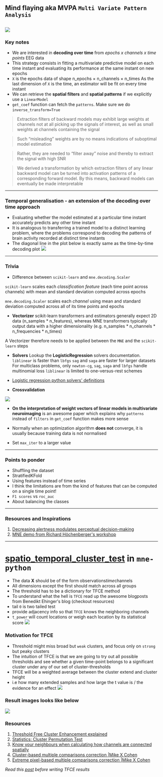 ## Mind flaying aka MVPA `Multi Variate Pattern Analysis`
![](https://github.com/rahulvenugopal/Learn_NeuralDecoding_for_EEG/blob/main/images/Prof-xavier.jpg)
---

### Key notes
- We are interested in **decoding over time** from *epochs x channels x time points* EEG data
- This strategy consists in fitting a multivariate predictive model on each time instant and evaluating its performance at the same instant on new epochs
- `X` is the epochs data of shape n_epochs × n_channels × n_times
As the last dimension of `X` is the time, an estimator will be fit on every time instant
- We can retrieve the **spatial filters** and **spatial patterns** if we explicitly use a `LinearModel`
- `get_coef` function can fetch the `patterns`. Make sure we do `inverse_transform=True`

> Extraction filters of backward models may exhibit large weights at channels not at all picking up the signals of interest, as well as small weights at channels containing the signal

> Such “misleading” weights are by no means indications of suboptimal model estimation

> Rather, they are needed to “filter away” noise and thereby to extract the signal with high SNR

> We derived a transformation by which extraction filters of any linear backward model can be turned into activation patterns of a corresponding forward model. By this means, backward models can eventually be made interpretable

---

### Temporal generalisation - an extension of the decoding over time approach
- Evaluating whether the model estimated at a particular time instant accurately predicts any other time instant
- It is analogous to transferring a trained model to a distinct learning problem, where the problems correspond to decoding the patterns of brain activity recorded at distinct time instants
- The diagonal line in the plot below is exactly same as the time-by-time decoding plot
![](https://github.com/rahulvenugopal/Learn_NeuralDecoding_for_EEG/blob/main/images/TemoralGeneralisation.png)

---

### Trivia
- Difference between `scikit-learn` and `mne.decoding.Scaler`

`scikit-learn` scales each *classification feature* (each time point across channels) with mean and standard deviation computed across epochs

`mne.decoding.Scaler` scales each *channel* using mean and standard deviation computed across all of its time points and epochs
- **Vectorizer**
scikit-learn transformers and estimators generally expect 2D data (n_samples * n_features), whereas MNE transformers typically output data
with a higher dimensionality (e.g. n_samples * n_channels * n_frequencies * n_times)

A Vectorizer therefore needs to be applied between the `MNE` and the `scikit-learn` steps

- **Solvers**
Lookup the **LogisticRegression** solvers documentation. `liblinear` is faster than `lbfgs`
`sag` and `saga` are faster for larger datasets
For multiclass problems, only `newton-cg`, `sag`, `saga` and `lbfgs` handle multinomial loss
`liblinear` is limited to one-versus-rest schemes
- [Logistic regression python solvers' definitions](https://stackoverflow.com/questions/38640109/logistic-regression-python-solvers-definitions)

- **Crossvalidation**

![](https://github.com/rahulvenugopal/Learn_NeuralDecoding_for_EEG/blob/main/images/CrossValidation.png)

- **On the interpretation of weight vectors of linear models in multivariate neuroimaging** is an awesome paper which explains why `patterns` instead of `filters` in `get_coef` function makes more sense

- Normally when an optimization algorithm **does not** converge, it is usually because training data is not normalised
- Set `max_iter` to a larger value
---

### Points to ponder
- Shuffling the dataset
- StratifiedKFold
- Using features instead of time series
- I think the limitations are from the kind of features that can be computed on a single time point!
- `F1 scores` vs `roc_auc`
- About balancing the classes

---
### Resources and Inspirations
1. [Decreasing alertness modulates perceptual decision-making](https://github.com/SridharJagannathan/decAlertnessDecisionmaking_JNeuroscience2021)
2. [MNE demo from Richard Höchenberger's workshop](https://www.youtube.com/watch?v=t-twhNqgfSY)

---
# [spatio_temporal_cluster_test](https://mne.tools/stable/generated/mne.stats.spatio_temporal_cluster_test.html#mne.stats.spatio_temporal_cluster_test) in `mne-python`
- The data **X** should be of the form observations*time*channels
- All dimensions except the first should match across all groups
- The threshold has to be a dictionary for TFCE method
- To understand what the hell is `TFCE` read up the awesome blogposts from Benedikt Ehinger's blog (checkout resources)
- tail `0` is two tailed test
- provide adjacency info so that `TFCE` knows the neighboring channels
- `t_power` will count locations or weigh each location by its statistical score
![](https://github.com/rahulvenugopal/Learn_NeuralDecoding_for_EEG/blob/main/images/Cluster%20statistics%20_220726_092943_1.jpg)

### Motivation for TFCE
- Threshold might miss broad but `weak` clusters, and focus only on `strong` but peaky clusters
- The intuition of TFCE is that we are going to try out all possible thresholds and see whether a given time-point belongs to a significant cluster under any of our set of cluster-thresholds
- TFCE will be a weighted average between the cluster extend and cluster height
- i.e how many extended samples and how large the t value is / the evidence for an effect
![](https://github.com/rahulvenugopal/Learn_NeuralDecoding_for_EEG/blob/main/images/TFCE_intuition.png)

### Result images looks like below
![](https://github.com/rahulvenugopal/Learn_NeuralDecoding_for_EEG/blob/main/images/TFCE_output.png)

### Resources
1. [Threshold Free Cluster Enhancement explained](https://benediktehinger.de/blog/science/threshold-free-cluster-enhancement-explained/)
2. [Statistics: Cluster Permutation Test](https://benediktehinger.de/blog/science/statistics-cluster-permutation-test/)
3. [Know your neighbours when calculating how channels are connected spatially](https://www.fieldtriptoolbox.org/faq/how_does_ft_prepare_neighbours_work/)
4. [Cluster-based multiple comparisons correction |Mike X Cohen](https://www.youtube.com/watch?v=51y6OAGeS2Q)
5. [Extreme pixel-based multiple comparisons correction |Mike X Cohen](https://www.youtube.com/watch?v=fAYFtpKwJRQ&list=PLn0OLiymPak1Ch2ce47MqwpIw0x3m6iZ7&index=6)

*Read this [post](https://www.fieldtriptoolbox.org/faq/how_not_to_interpret_results_from_a_cluster-based_permutation_test/) before writing TFCE results*
